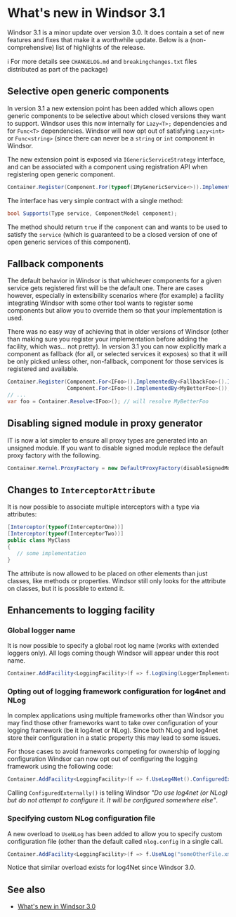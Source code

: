 # What's new in Windsor 3.1

Windsor 3.1 is a minor update over version 3.0. It does contain a set of new features and fixes that make it a
worthwhile update. Below is a (non-comprehensive) list of highlights of the release.

:information_source: For more details see `CHANGELOG.md` and `breakingchanges.txt` files distributed as part of the
package)

## Selective open generic components

In version 3.1 a new extension point has been added which allows open generic components to be selective about which
closed versions they want to support. Windsor uses this now internally for `Lazy<T>;` dependencies and for `Func<T>`
dependencies. Windsor will now opt out of satisfying `Lazy<int>` or `Func<string>` (since there can never be a `string`
or `int` component in Windsor.

The new extension point is exposed via `IGenericServiceStrategy` interface, and can be associated with a component using
registration API when registering open generic component.

```csharp
Container.Register(Component.For(typeof(IMyGenericService<>)).ImplementedBy(typeof(MyImplementation<>), new MyServiceStrategy()));
```

The interface has very simple contract with a single method:

```csharp
bool Supports(Type service, ComponentModel component);
```

The method should return `true` if the `component` can and wants to be used to satisfy the `service` (which is
guaranteed to be a closed version of one of open generic services of this component).

## Fallback components

The default behavior in Windsor is that whichever components for a given service gets registered first will be the
default one. There are cases however, especially in extensibility scenarios where (for example) a facility integrating
Windsor with some other tool wants to register some components but allow you to override them so that your
implementation is used.

There was no easy way of achieving that in older versions of Windsor (other than making sure you register your
implementation before adding the facility, which was... not pretty).
In version 3.1 you can now explicitly mark a component as fallback (for all, or selected services it exposes) so that it
will be only picked unless other, non-fallback, component for those services is registered and available.

```csharp
Container.Register(Component.For<IFoo>().ImplementedBy<FallbackFoo>().IsFallback(),
                   Component.For<IFoo>().ImplementedBy<MyBetterFoo>());
// ...
var foo = Container.Resolve<IFoo>(); // will resolve MyBetterFoo
```

## Disabling signed module in proxy generator

IT is now a lot simpler to ensure all proxy types are generated into an unsigned module. If you want to disable signed
module replace the default proxy factory with the following.

```csharp
Container.Kernel.ProxyFactory = new DefaultProxyFactory(disableSignedModule: true);
```

## Changes to `InterceptorAttribute`

It is now possible to associate multiple interceptors with a type via attributes:

```csharp
[Interceptor(typeof(InterceptorOne))]
[Interceptor(typeof(InterceptorTwo))]
public class MyClass
{
   // some implementation
}
```

The attribute is now allowed to be placed on other elements than just classes, like methods or properties. Windsor still
only looks for the attribute on classes, but it is possible to extend it.

## Enhancements to logging facility

### Global logger name

It is now possible to specify a global root log name (works with extended loggers only). All logs coming though Windsor
will appear under this root name.

```csharp
Container.AddFacility<LoggingFacility>(f => f.LogUsing(LoggerImplementation.ExtendedLog4net).ToLog("MyLogName"));
```

### Opting out of logging framework configuration for log4net and NLog

In complex applications using multiple frameworks other than Windsor you may find those other frameworks want to take
over configuration of your logging framework (be it log4net or NLog). Since both NLog and log4net store their
configuration in a static property this may lead to some issues.

For those cases to avoid frameworks competing for ownership of logging configuration Windsor can now opt out of
configuring the logging framework using the following code:

```csharp
Container.AddFacility<LoggingFacility>(f => f.UseLog4Net().ConfiguredExternally());
```

Calling `ConfiguredExternally()` is telling Windsor *"Do use log4net (or NLog) but do not attempt to configure it. It
will be configured somewhere else"*.

### Specifying custom NLog configuration file

A new overload to `UseNLog` has been added to allow you to specify custom configuration file (other than the default
called `nlog.config` in a single call.

```csharp
Container.AddFacility<LoggingFacility>(f => f.UseNLog("someOtherFile.xml"));
```

Notice that similar overload exists for log4Net since Windsor 3.0.

## See also

* [What's new in Windsor 3.0](whats-new-3.0.md)

